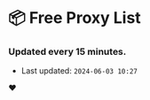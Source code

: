 # :package: Free Proxy List
### Updated every 15 minutes.

- Last updated: `2024-06-03 10:27`

:heart:
